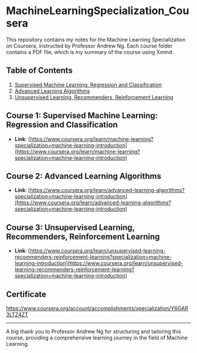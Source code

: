 # MachineLearningSpecialization_Cousera

This repository contains my notes for the Machine Learning Specialization on Coursera, instructed by Professor Andrew Ng. Each course folder contains a PDF file, which is my summary of the course using Xmind.

## Table of Contents

1. [Supervised Machine Learning: Regression and Classification](#course-1)
2. [Advanced Learning Algorithms](#course-2)
3. [Unsupervised Learning, Recommenders, Reinforcement Learning](#course-3)

## Course 1: Supervised Machine Learning: Regression and Classification
- **Link**: [https://www.coursera.org/learn/machine-learning?specialization=machine-learning-introduction](https://www.coursera.org/learn/machine-learning?specialization=machine-learning-introduction)

## Course 2: Advanced Learning Algorithms

- **Link**: [https://www.coursera.org/learn/advanced-learning-algorithms?specialization=machine-learning-introduction](https://www.coursera.org/learn/advanced-learning-algorithms?specialization=machine-learning-introduction)

## Course 3: Unsupervised Learning, Recommenders, Reinforcement Learning
- **Link**: [https://www.coursera.org/learn/unsupervised-learning-recommenders-reinforcement-learning?specialization=machine-learning-introduction](https://www.coursera.org/learn/unsupervised-learning-recommenders-reinforcement-learning?specialization=machine-learning-introduction)

## Certificate
https://www.coursera.org/account/accomplishments/specialization/Y6GAR3LTZ4ZT

---

A big thank you to Professor Andrew Ng for structuring and tailoring this course, providing a comprehensive learning journey in the field of Machine Learning.

